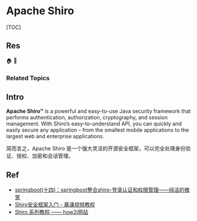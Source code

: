 # Apache Shiro

[TOC]



## Res
🏠 
🚧 


### Related Topics



## Intro
**Apache Shiro™** is a powerful and easy-to-use Java security framework that performs authentication, authorization, cryptography, and session management. With Shiro’s easy-to-understand API, you can quickly and easily secure any application – from the smallest mobile applications to the largest web and enterprise applications.

简而言之，Apache Shiro 是一个强大灵活的开源安全框架，可以完全处理身份验证、授权、加密和会话管理。



## Ref
[Shiro安全框架【快速入门】就这一篇！ - 我没有三颗心脏的文章 - 知乎]: https://zhuanlan.zhihu.com/p/54176956
- [springboot(十四)：springboot整合shiro-登录认证和权限管理——纯洁的微笑](https://link.zhihu.com/?target=http%3A//www.ityouknow.com/springboot/2017/06/26/springboot-shiro.html)  
- [Shiro安全框架入门 - 慕课视频教程](https://link.zhihu.com/?target=https%3A//www.imooc.com/learn/977)  
- [Shiro 系列教程 —— how2j网站](https://link.zhihu.com/?target=http%3A//how2j.cn/k/shiro/shiro-plan/1732.html)


